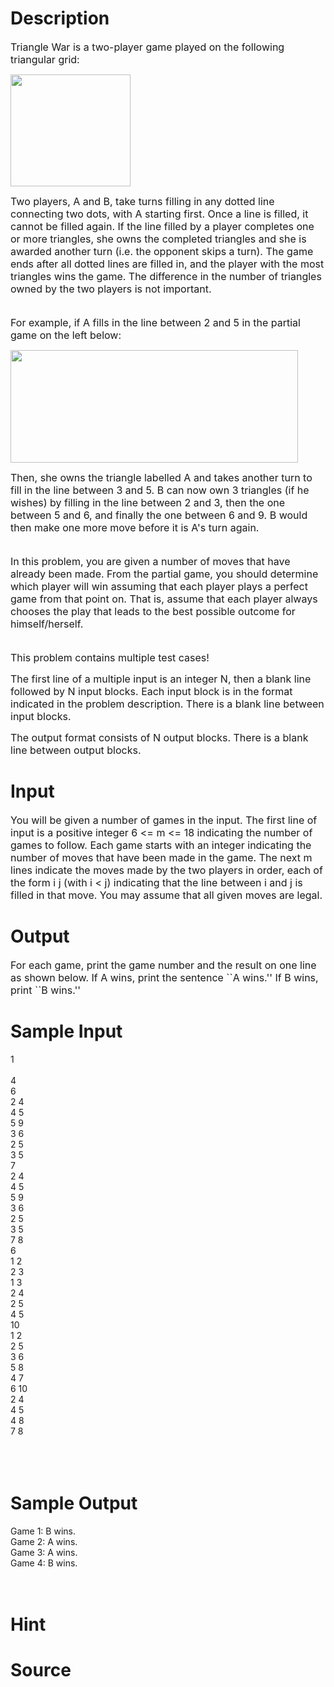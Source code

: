 
# Description

<div class="content"><p><span style="font-size: medium">Triangle War is a two-player game played on the following triangular grid: </span></p>
<p><span style="font-size: medium"><img height="179" width="192" alt="" src="source/bzoj/2573/img/aHR0cHM6Ly9seWRzeS5jb20vSnVkZ2VPbmxpbmUvdXBsb2FkLzIwMTExMi8xKDkpLmpwZw==.jpg"/></span></p>
<p><span style="font-size: medium">Two players, A and B, take turns filling in any dotted line connecting two dots, with A starting first. Once a line is filled, it cannot be filled again. If the line filled by a player completes one or more triangles, she owns the completed triangles and she is awarded another turn (i.e. the opponent skips a turn). The game ends after all dotted lines are filled in, and the player with the most triangles wins the game. The difference in the number of triangles owned by the two players is not important. </span></p>
<p><span style="font-size: medium"><br/>
For example, if A fills in the line between 2 and 5 in the partial game on the left below: </span></p>
<p></p>
<p><span style="font-size: medium"><img height="180" width="460" alt="" src="source/bzoj/2573/img/aHR0cHM6Ly9seWRzeS5jb20vSnVkZ2VPbmxpbmUvdXBsb2FkLzIwMTExMi8yKDUpLmpwZw==.jpg"/></span></p>
<p></p>
<p><span style="font-size: medium">Then, she owns the triangle labelled A and takes another turn to fill in the line between 3 and 5. B can now own 3 triangles (if he wishes) by filling in the line between 2 and 3, then the one between 5 and 6, and finally the one between 6 and 9. B would then make one more move before it is A&#39;s turn again. </span></p>
<p><span style="font-size: medium"><br/>
In this problem, you are given a number of moves that have already been made. From the partial game, you should determine which player will win assuming that each player plays a perfect game from that point on. That is, assume that each player always chooses the play that leads to the best possible outcome for himself/herself. </span></p>
<p><span style="font-size: medium"><br/>
This problem contains multiple test cases!</span></p>
<p><span style="font-size: medium">The first line of a multiple input is an integer N, then a blank line followed by N input blocks. Each input block is in the format indicated in the problem description. There is a blank line between input blocks.</span></p>
<p><span style="font-size: medium">The output format consists of N output blocks. There is a blank line between output blocks.</span></p></div>

# Input

<div class="content"><p><span style="font-size: medium">You will be given a number of games in the input. The first line of input is a positive integer 6 &lt;= m &lt;= 18 indicating the number of games to follow. Each game starts with an integer indicating the number of moves that have been made in the game. The next m lines indicate the moves made by the two players in order, each of the form i j (with i &lt; j) indicating that the line between i and j is filled in that move. You may assume that all given moves are legal.</span></p></div>

# Output

<div class="content"><p><span style="font-size: medium">For each game, print the game number and the result on one line as shown below. If A wins, print the sentence ``A wins.&#39;&#39; If B wins, print ``B wins.&#39;&#39; </span></p></div>

# Sample Input

<div class="content"><span class="sampledata">1<br/>
<br/>
4<br/>
6<br/>
2 4<br/>
4 5<br/>
5 9<br/>
3 6<br/>
2 5<br/>
3 5<br/>
7<br/>
2 4<br/>
4 5<br/>
5 9<br/>
3 6<br/>
2 5<br/>
3 5<br/>
7 8<br/>
6<br/>
1 2<br/>
2 3<br/>
1 3<br/>
2 4<br/>
2 5<br/>
4 5<br/>
10<br/>
1 2<br/>
2 5<br/>
3 6<br/>
5 8<br/>
4 7<br/>
6 10<br/>
2 4<br/>
4 5<br/>
4 8<br/>
7 8<br/>
<br/>
<br/>
 <br/>
</span></div>

# Sample Output

<div class="content"><span class="sampledata">Game 1: B wins.<br/>
Game 2: A wins.<br/>
Game 3: A wins.<br/>
Game 4: B wins.<br/>
<br/>
<br/>
</span></div>

# Hint

<div class="content"><p></p></div>

# Source

<div class="content"><p><a href="problemset.php?search="></a></p></div>

